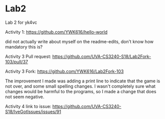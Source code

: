 # Lab2
Lab 2 for yk4vc

Activity 1: https://github.com/YWK616/hello-world

did not actually write about myself on the readme-edits, don't know how mandatory this is?

Activity 3 Pull request: https://github.com/UVA-CS3240-S18/Lab2Fork-103/pull/37

Activity 3 Fork: https://github.com/YWK616/Lab2Fork-103

The improvement I made was adding a print line to indicate that the game is not over, and some small spelling changes. I wasn't completely sure what changes would be harmful to the programs, so I made a change that does not seem negative. 

Activity 4 link to issue: https://github.com/UVA-CS3240-S18/IveGotIssues/issues/91
